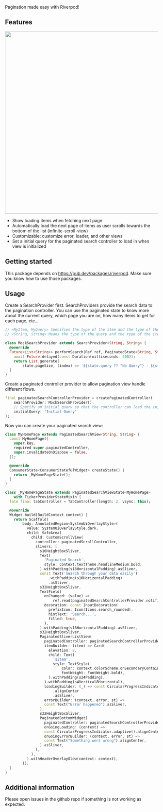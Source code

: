 Pagination made easy with Riverpod!

## Features

<img src="https://github.com/mohyghb/paginated_search/assets/37986616/15bce472-49fe-4411-893a-a28bff79cdb6" height="600">

- Show loading items when fetching next page
- Automatically load the next page of items as user scrolls towards the bottom of the list (infinite-scroll-view)
- Customizable: customize error, loader, and other views
- Set a initial query for the paginated search controller to load in when view is initialized


## Getting started

This package depends on https://pub.dev/packages/riverpod. Make sure you know how to use those packages.

## Usage

Create a SearchProvider first. SearchProviders provide the search data to the pagination controller. You can use the paginated state to know more about the current query, which page you are on, how many items to get for each page, etc...

```dart
// <MyItem, MyQuery> Specifies the type of the item and the type of the query to be used inside this search provider
// <String, String> Means the type of the query and the type of the item is both String

class MockSearchProvider extends SearchProvider<String, String> {
  @override
  Future<List<String>> performSearch(Ref ref, PaginatedState<String, String> state) async {
    await Future.delayed(const Duration(milliseconds: 400));
    return List.generate(
        state.pageSize, (index) => '${state.query ?? "No Query"} - ${state.page * state.pageSize + index}');
  }
}
```

Create a paginated controller provider to allow pagination view handle different flows.

```dart
final paginatedSearchControllerProvider = createPaginatedController(
    searchProvider: MockSearchProvider(),
    // Specify an initial query so that the controller can load the initial page with this query
    initialQuery: "Initial Query"
);
```

Now you can create your paginated search view:

```dart
class MyHomePage extends PaginatedSearchView<String, String> {
  const MyHomePage({
    super.key,
    required super.paginatedController,
    super.invalidateOnDispose = false,
  });

  @override
  ConsumerState<ConsumerStatefulWidget> createState() {
    return _MyHomePageState();
  }
}

class _MyHomePageState extends PaginatedSearchViewState<MyHomePage>
    with TickerProviderStateMixin {
  late final tabController = TabController(length: 2, vsync: this);

  @override
  Widget build(BuildContext context) {
    return Scaffold(
        body: AnnotatedRegion<SystemUiOverlayStyle>(
          value: SystemUiOverlayStyle.dark,
          child: SafeArea(
            child: CustomScrollView(
              controller: paginatedScrollController,
              slivers: [
                s16HeightBoxSliver,
                Text(
                  'Paginated Search',
                  style: context.textTheme.headlineMedium.bold,
                ).withPadding(s16HorizontalPadding).asSliver,
                const Text('Search through your data easily')
                    .withPadding(s16HorizontalPadding)
                    .asSliver,
                s32HeightBoxSliver,
                TextField(
                  onChanged: (value) =>
                      ref.read(paginatedSearchControllerProvider.notifier).search(query: value),
                  decoration: const InputDecoration(
                    prefixIcon: Icon(Icons.search_rounded),
                    hintText: 'Search...',
                    filled: true,
                  ),
                ).withPadding(s16HorizontalPadding).asSliver,
                s32HeightBoxSliver,
                PaginatedSliverListView(
                  paginatedController: paginatedSearchControllerProvider,
                  itemBuilder: (item) => Card(
                    elevation: 8,
                    child: Text(
                      '$item',
                      style: TextStyle(
                          color: context.colorScheme.onSecondaryContainer,
                          fontWeight: FontWeight.bold),
                    ).withPadding(s24Padding),
                  ).withPadding(s4Vertical8Horizontal),
                  loadingBuilder: (_) => const CircularProgressIndicator.adaptive()
                      .alignCenter
                      .asSliver,
                  errorBuilder: (context, error, st) =>
                  const Text("Error happened").asSliver,
                ),
                s32HeightBoxSliver,
                PaginatedBottomWidget(
                  paginatedController: paginatedSearchControllerProvider,
                  onGoingLoading: (context) =>
                  const CircularProgressIndicator.adaptive().alignCenter,
                  onGoingErrorBuilder: (context, error, st) =>
                  const Text("Something went wrong").alignCenter,
                ).asSliver,
              ],
            ),
          ).withHeaderOverlayGlow(context: context),
        ));
  }
}
```

## Additional information

Please open issues in the github repo if something is not working as expected.
